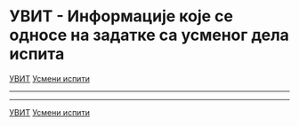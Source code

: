 # УВИТ - Информације које се односе на задатке са усменог дела испита

[УВИТ](../../README.md) [Усмени испити](../README.md)

---

---

[УВИТ](../../README.md) [Усмени испити](../README.md)